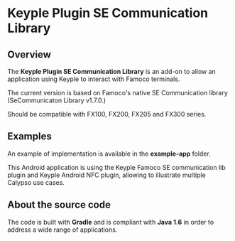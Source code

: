 # Keyple Plugin SE Communication Library

## Overview

The **Keyple Plugin SE Communication Library** is an add-on to allow an application using Keyple to interact with Famoco terminals.

The current version is based on Famoco's native SE Communication library (SeCommunicaton Library v1.7.0.)

Should be compatible with FX100, FX200, FX205 and FX300 series.

## Examples

An example of implementation is available in the **example-app** folder.

This Android application is using the Keyple Famoco SE communication lib plugin and Keyple Android NFC plugin, allowing to illustrate multiple Calypso use cases.

## About the source code

The code is built with **Gradle** and is compliant with **Java 1.6** in order to address a wide range of applications.
